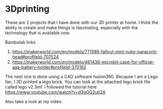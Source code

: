 # 3Dprinting
These are 2 projects that I have done with our 3D printer at home.
I think the ability to create and make things is fascinating, especially with the technology that is available now.

Bambulab links
1) https://makerworld.com/en/models/771586-fallout-mini-nuke-paracord-bead#profileId-707524
2) https://makerworld.com/en/models/461436-microbit-case-for-official-aaa-battery-holder#profileId-370162

The next one is done using a CAD software fusion360.
Because I am a Lego fan, I 3D printed a lego brick.
You can look at the attached lego brick file called lego v2.3mf.
I followed the tutorial here 
https://www.youtube.com/watch?v=d3qGQ2utl2A

Also take a look at my video.




